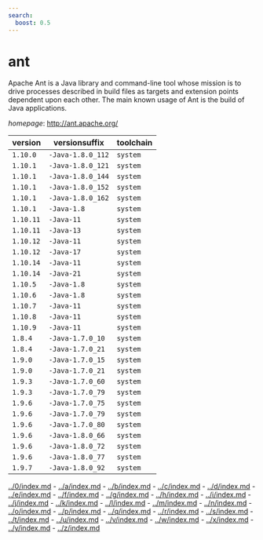 ```yaml
---
search:
  boost: 0.5
---
```

# ant

Apache Ant is a Java library and command-line tool whose mission is to drive processes described in  build files as targets and extension points dependent upon each other. The main known usage of Ant is the build of  Java applications.

*homepage*: <http://ant.apache.org/>

version | versionsuffix | toolchain
--------|---------------|----------
``1.10.0`` | ``-Java-1.8.0_112`` | ``system``
``1.10.1`` | ``-Java-1.8.0_121`` | ``system``
``1.10.1`` | ``-Java-1.8.0_144`` | ``system``
``1.10.1`` | ``-Java-1.8.0_152`` | ``system``
``1.10.1`` | ``-Java-1.8.0_162`` | ``system``
``1.10.1`` | ``-Java-1.8`` | ``system``
``1.10.11`` | ``-Java-11`` | ``system``
``1.10.11`` | ``-Java-13`` | ``system``
``1.10.12`` | ``-Java-11`` | ``system``
``1.10.12`` | ``-Java-17`` | ``system``
``1.10.14`` | ``-Java-11`` | ``system``
``1.10.14`` | ``-Java-21`` | ``system``
``1.10.5`` | ``-Java-1.8`` | ``system``
``1.10.6`` | ``-Java-1.8`` | ``system``
``1.10.7`` | ``-Java-11`` | ``system``
``1.10.8`` | ``-Java-11`` | ``system``
``1.10.9`` | ``-Java-11`` | ``system``
``1.8.4`` | ``-Java-1.7.0_10`` | ``system``
``1.8.4`` | ``-Java-1.7.0_21`` | ``system``
``1.9.0`` | ``-Java-1.7.0_15`` | ``system``
``1.9.0`` | ``-Java-1.7.0_21`` | ``system``
``1.9.3`` | ``-Java-1.7.0_60`` | ``system``
``1.9.3`` | ``-Java-1.7.0_79`` | ``system``
``1.9.6`` | ``-Java-1.7.0_75`` | ``system``
``1.9.6`` | ``-Java-1.7.0_79`` | ``system``
``1.9.6`` | ``-Java-1.7.0_80`` | ``system``
``1.9.6`` | ``-Java-1.8.0_66`` | ``system``
``1.9.6`` | ``-Java-1.8.0_72`` | ``system``
``1.9.6`` | ``-Java-1.8.0_77`` | ``system``
``1.9.7`` | ``-Java-1.8.0_92`` | ``system``

[../0/index.md](0) - [../a/index.md](a) - [../b/index.md](b) - [../c/index.md](c) - [../d/index.md](d) - [../e/index.md](e) - [../f/index.md](f) - [../g/index.md](g) - [../h/index.md](h) - [../i/index.md](i) - [../j/index.md](j) - [../k/index.md](k) - [../l/index.md](l) - [../m/index.md](m) - [../n/index.md](n) - [../o/index.md](o) - [../p/index.md](p) - [../q/index.md](q) - [../r/index.md](r) - [../s/index.md](s) - [../t/index.md](t) - [../u/index.md](u) - [../v/index.md](v) - [../w/index.md](w) - [../x/index.md](x) - [../y/index.md](y) - [../z/index.md](z)


